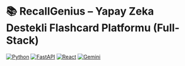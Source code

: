 # 📚 RecallGenius – Yapay Zeka Destekli Flashcard Platformu (Full-Stack)

[![Python](https://img.shields.io/badge/Python-3.10%2B-blue?style=for-the-badge&logo=python)](https://www.python.org/)
[![FastAPI](https://img.shields.io/badge/FastAPI-009688?style=for-the-badge&logo=fastapi&logoColor=white)](https://fastapi.tiangolo.com/)
[![React](https://img.shields.io/badge/React-20232A?style=for-the-badge&logo=react&logoColor=61DAFB)](https://react.dev/)
[![Gemini](https://img.shields.io/badge/Gemini-1.5%20Flash-8A2BE2?style=for-the-badge)](https://ai.google.dev/)
